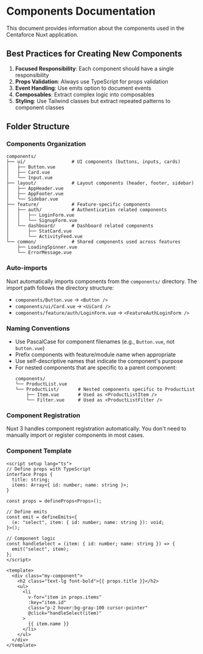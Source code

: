 # Components Documentation

This document provides information about the components used in the Centaforce Nuxt application.

## Best Practices for Creating New Components

1. **Focused Responsibility**: Each component should have a single responsibility
2. **Props Validation**: Always use TypeScript for props validation
3. **Event Handling**: Use emits option to document events
4. **Composables**: Extract complex logic into composables
5. **Styling**: Use Tailwind classes but extract repeated patterns to component classes

## Folder Structure

### Components Organization

```
components/
├── ui/                 # UI components (buttons, inputs, cards)
│   ├── Button.vue
│   ├── Card.vue
│   └── Input.vue
├── layout/             # Layout components (header, footer, sidebar)
│   ├── AppHeader.vue
│   ├── AppFooter.vue
│   └── Sidebar.vue
├── feature/            # Feature-specific components
│   ├── auth/           # Authentication related components
│   │   ├── LoginForm.vue
│   │   └── SignupForm.vue
│   └── dashboard/      # Dashboard related components
│       ├── StatCard.vue
│       └── ActivityFeed.vue
└── common/             # Shared components used across features
    ├── LoadingSpinner.vue
    └── ErrorMessage.vue
```

### Auto-imports

Nuxt automatically imports components from the `components/` directory. The import path follows the directory structure:

- `components/Button.vue` → `<Button />`
- `components/ui/Card.vue` → `<UiCard />`
- `components/feature/auth/LoginForm.vue` → `<FeatureAuthLoginForm />`

### Naming Conventions

- Use PascalCase for component filenames (e.g., `Button.vue`, not `button.vue`)
- Prefix components with feature/module name when appropriate
- Use self-descriptive names that indicate the component's purpose
- For nested components that are specific to a parent component:
  ```
  components/
  └── ProductList.vue
  └── ProductList/       # Nested components specific to ProductList
      ├── Item.vue       # Used as <ProductListItem />
      └── Filter.vue     # Used as <ProductListFilter />
  ```

### Component Registration

Nuxt 3 handles component registration automatically. You don't need to manually import or register components in most cases.

### Component Template

```vue
<script setup lang="ts">
// Define props with TypeScript
interface Props {
  title: string;
  items: Array<{ id: number; name: string }>;
}

const props = defineProps<Props>();

// Define emits
const emit = defineEmits<{
  (e: "select", item: { id: number; name: string }): void;
}>();

// Component logic
const handleSelect = (item: { id: number; name: string }) => {
  emit("select", item);
};
</script>

<template>
  <div class="my-component">
    <h2 class="text-lg font-bold">{{ props.title }}</h2>
    <ul>
      <li
        v-for="item in props.items"
        :key="item.id"
        class="p-2 hover:bg-gray-100 cursor-pointer"
        @click="handleSelect(item)"
      >
        {{ item.name }}
      </li>
    </ul>
  </div>
</template>
```
